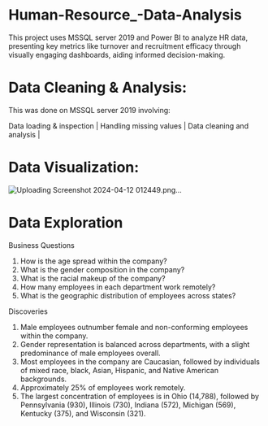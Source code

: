# Human-Resource_-Data-Analysis
This project uses  MSSQL server 2019 and Power BI to analyze HR data, presenting key metrics like turnover and recruitment efficacy through visually engaging dashboards, aiding informed decision-making.

# Data Cleaning & Analysis:
This was done on MSSQL server 2019 involving: 

  Data loading & inspection | 
  Handling missing values | 
  Data cleaning and analysis |
# Data Visualization:
![Uploading Screenshot 2024-04-12 012449.png…]()


# Data Exploration

Business Questions
1.	How is the age spread within the company?
2.	What is the gender composition in the company?
3.	What is the racial makeup of the company?
4.	How many employees in each department work remotely?
5.	What is the geographic distribution of employees across states?

Discoveries
1. Male employees outnumber female and non-conforming employees within the company.
2. Gender representation is balanced across departments, with a slight predominance of male employees overall.
3. Most employees in the company are Caucasian, followed by individuals of mixed race, black, Asian, Hispanic, and Native American backgrounds.
4. Approximately 25% of employees work remotely.
5. The largest concentration of employees is in Ohio (14,788), followed by Pennsylvania (930), Illinois (730), Indiana (572), Michigan (569), Kentucky (375), and Wisconsin (321).
